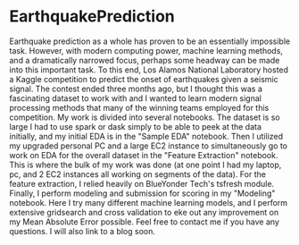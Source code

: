 # EarthquakePrediction
Earthquake prediction as a whole has proven to be an essentially impossible task. However, with modern computing power, machine learning methods, and a dramatically narrowed focus, perhaps some headway can be made into this important task. To this end, Los Alamos National Laboratory hosted a Kaggle competition to predict the onset of earthquakes given a seismic signal.
The contest ended three months ago, but I thought this was a fascinating dataset to work with and I wanted to learn modern signal processing methods that many of the winning teams employed for this competition. 
My work is divided into several notebooks. The dataset is so large I had to use spark or dask simply to be able to peek at the data initially, and my initial EDA is in the "Sample EDA" notebook. Then I utilized my upgraded personal PC and a large EC2 instance to simultaneously go to work on EDA for the overall dataset in the "Feature Extraction" notebook. This is where the bulk of my work was done (at one point I had my laptop, pc, and 2 EC2 instances all working on segments of the data). For the feature extraction, I relied heavily on BlueYonder Tech's tsfresh module. Finally, I perform modeling and submission for scoring in my "Modeling" notebook. Here I try many different machine learning models, and I perform extensive gridsearch and cross validation to eke out any improvement on my Mean Absolute Error possible. 
Feel free to contact me if you have any questions. I will also link to a blog soon.

